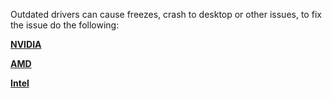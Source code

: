 
Outdated drivers can cause freezes, crash to desktop or other issues, to fix the issue do the following:

**[NVIDIA](https://github.com/RRHelpSquad/Helpdesk/wiki/NVIDIA)**

**[AMD](https://github.com/RRHelpSquad/Helpdesk/wiki/AMD)**

**[Intel](https://github.com/RRHelpSquad/Helpdesk/wiki/Intel)**
